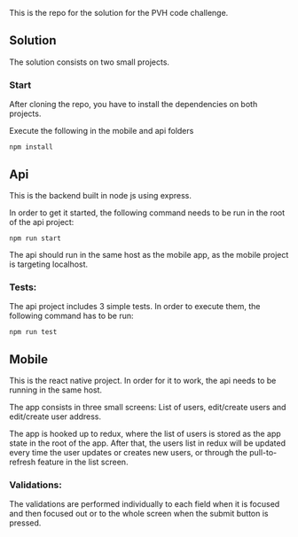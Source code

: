 This is the repo for the solution for the PVH code challenge.

## Solution

The solution consists on two small projects.

### Start
After cloning the repo, you have to install the dependencies on both projects. 

Execute the following in the mobile and api folders

```
npm install
```

## Api
This is the backend built in node js using express.

In order to get it started, the following command needs to be run in the root of the api project:

```
npm run start
```

The api should run in the same host as the mobile app, as the mobile project is targeting localhost.

### Tests:
The api project includes 3 simple tests. In order to execute them, the following command has to be run:

```
npm run test
```

## Mobile
This is the react native project. In order for it to work, the api needs to be running in the same host.

The app consists in three small screens: List of users, edit/create users and edit/create user address.

The app is hooked up to redux, where the list of users is stored as the app state in the root of the app. After that, the users list in redux will be updated every time the user updates or creates new users, or through the pull-to-refresh feature in the list screen.

### Validations:
The validations are performed individually to each field when it is focused and then focused out or to the whole screen when the submit button is pressed.
